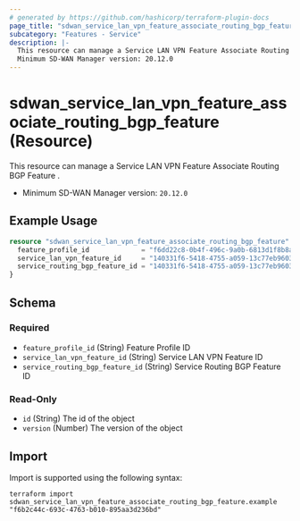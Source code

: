 ```yaml
---
# generated by https://github.com/hashicorp/terraform-plugin-docs
page_title: "sdwan_service_lan_vpn_feature_associate_routing_bgp_feature Resource - terraform-provider-sdwan"
subcategory: "Features - Service"
description: |-
  This resource can manage a Service LAN VPN Feature Associate Routing BGP Feature .
  Minimum SD-WAN Manager version: 20.12.0
---
```


# sdwan_service_lan_vpn_feature_associate_routing_bgp_feature (Resource)

This resource can manage a Service LAN VPN Feature Associate Routing BGP Feature .
  - Minimum SD-WAN Manager version: `20.12.0`

## Example Usage

```terraform
resource "sdwan_service_lan_vpn_feature_associate_routing_bgp_feature" "example" {
  feature_profile_id             = "f6dd22c8-0b4f-496c-9a0b-6813d1f8b8ac"
  service_lan_vpn_feature_id     = "140331f6-5418-4755-a059-13c77eb96037"
  service_routing_bgp_feature_id = "140331f6-5418-4755-a059-13c77eb96037"
}
```

<!-- schema generated by tfplugindocs -->
## Schema

### Required

- `feature_profile_id` (String) Feature Profile ID
- `service_lan_vpn_feature_id` (String) Service LAN VPN Feature ID
- `service_routing_bgp_feature_id` (String) Service Routing BGP Feature ID

### Read-Only

- `id` (String) The id of the object
- `version` (Number) The version of the object

## Import

Import is supported using the following syntax:

```shell
terraform import sdwan_service_lan_vpn_feature_associate_routing_bgp_feature.example "f6b2c44c-693c-4763-b010-895aa3d236bd"
```
